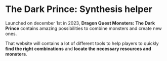 # The Dark Prince: Synthesis helper

Launched on december 1st in 2023, **Dragon Quest Monsters: The Dark Prince** contains amazing possibilities to combine monsters and create new ones. 

That website will contains a lot of different tools to help players to quickly **find the right combinations** and **locate the necessary resources and monsters**.